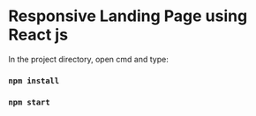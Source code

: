 # Responsive Landing Page using React js


In the project directory, open cmd and type:

### `npm install`

### `npm start`
